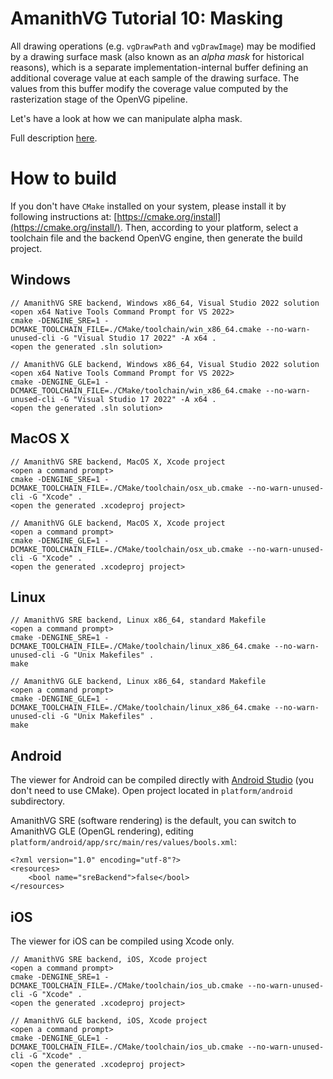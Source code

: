 # AmanithVG Tutorial 10: Masking

All drawing operations (e.g. `vgDrawPath` and `vgDrawImage`) may be modified by a drawing surface mask (also known as an *alpha mask* for historical reasons), which is a separate implementation-internal buffer defining an additional coverage value at each sample of the drawing surface. The values from this buffer modify the coverage value computed by the rasterization stage of the OpenVG pipeline.

Let's have a look at how we can manipulate alpha mask.

Full description [here](https://www.amanithvg.com/docs/tut/010-masking.html).

# How to build

If you don't have `CMake` installed on your system, please install it by following instructions at: [https://cmake.org/install](https://cmake.org/install/).
Then, according to your platform, select a toolchain file and the backend OpenVG engine, then generate the build project.

## Windows

```
// AmanithVG SRE backend, Windows x86_64, Visual Studio 2022 solution
<open x64 Native Tools Command Prompt for VS 2022>
cmake -DENGINE_SRE=1 -DCMAKE_TOOLCHAIN_FILE=./CMake/toolchain/win_x86_64.cmake --no-warn-unused-cli -G "Visual Studio 17 2022" -A x64 .
<open the generated .sln solution>

// AmanithVG GLE backend, Windows x86_64, Visual Studio 2022 solution
<open x64 Native Tools Command Prompt for VS 2022>
cmake -DENGINE_GLE=1 -DCMAKE_TOOLCHAIN_FILE=./CMake/toolchain/win_x86_64.cmake --no-warn-unused-cli -G "Visual Studio 17 2022" -A x64 .
<open the generated .sln solution>
```

## MacOS X

```
// AmanithVG SRE backend, MacOS X, Xcode project
<open a command prompt>
cmake -DENGINE_SRE=1 -DCMAKE_TOOLCHAIN_FILE=./CMake/toolchain/osx_ub.cmake --no-warn-unused-cli -G "Xcode" .
<open the generated .xcodeproj project>

// AmanithVG GLE backend, MacOS X, Xcode project
<open a command prompt>
cmake -DENGINE_GLE=1 -DCMAKE_TOOLCHAIN_FILE=./CMake/toolchain/osx_ub.cmake --no-warn-unused-cli -G "Xcode" .
<open the generated .xcodeproj project>
```

## Linux

```
// AmanithVG SRE backend, Linux x86_64, standard Makefile
<open a command prompt>
cmake -DENGINE_SRE=1 -DCMAKE_TOOLCHAIN_FILE=./CMake/toolchain/linux_x86_64.cmake --no-warn-unused-cli -G "Unix Makefiles" .
make

// AmanithVG GLE backend, Linux x86_64, standard Makefile
<open a command prompt>
cmake -DENGINE_GLE=1 -DCMAKE_TOOLCHAIN_FILE=./CMake/toolchain/linux_x86_64.cmake --no-warn-unused-cli -G "Unix Makefiles" .
make
```

## Android

The viewer for Android can be compiled directly with [Android Studio](https://developer.android.com/studio) (you don't need to use CMake).
Open project located in `platform/android` subdirectory.

AmanithVG SRE (software rendering) is the default, you can switch to AmanithVG GLE (OpenGL rendering), editing `platform/android/app/src/main/res/values/bools.xml`:

```
<?xml version="1.0" encoding="utf-8"?>
<resources>
    <bool name="sreBackend">false</bool>
</resources>
```

## iOS

The viewer for iOS can be compiled using Xcode only.

```
// AmanithVG SRE backend, iOS, Xcode project
<open a command prompt>
cmake -DENGINE_SRE=1 -DCMAKE_TOOLCHAIN_FILE=./CMake/toolchain/ios_ub.cmake --no-warn-unused-cli -G "Xcode" .
<open the generated .xcodeproj project>

// AmanithVG GLE backend, iOS, Xcode project
<open a command prompt>
cmake -DENGINE_GLE=1 -DCMAKE_TOOLCHAIN_FILE=./CMake/toolchain/ios_ub.cmake --no-warn-unused-cli -G "Xcode" .
<open the generated .xcodeproj project>
```
